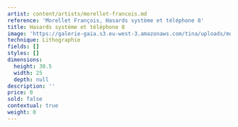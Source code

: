 ```yaml
---
artist: content/artists/morellet-francois.md
reference: 'Morellet François, Hasards système et téléphone 8'
title: Hasards système et téléphone 8
image: 'https://galerie-gaia.s3.eu-west-3.amazonaws.com/tina/uploads/morellet-francois/galerie-gaia-francois-morellet-8.jpg'
technique: Lithographie
fields: []
styles: []
dimensions:
  height: 30.5
  width: 25
  depth: null
description: ''
price: 0
sold: false
contextual: true
weight: 0
---
```


